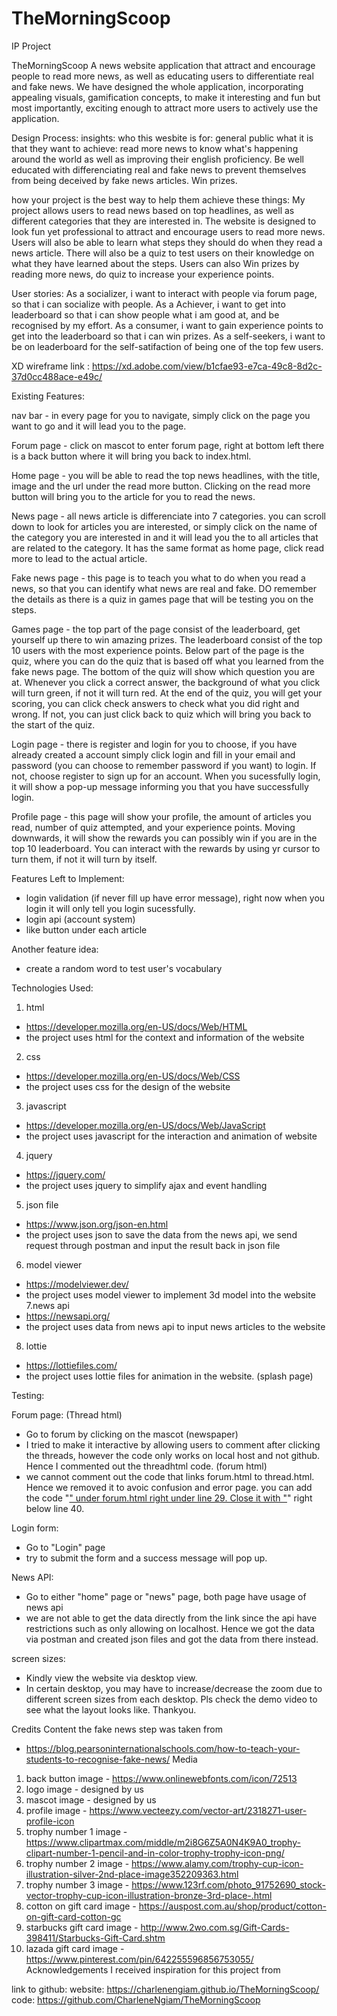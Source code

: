 # TheMorningScoop
IP Project 

TheMorningScoop
A news website application that attract and encourage people to read more news, as well as educating users to differentiate
real and fake news. 
We have designed the whole application, incorporating appealing visuals, gamification concepts, to make it interesting and fun but
most importantly, exciting enough to attract more users to actively use the application. 


Design Process:
insights:
who this wesbite is for: general public
what it is that they want to achieve: read more news to know what's happening around the world as well as improving their english proficiency. Be well educated with differenciating real and fake news to prevent themselves from being deceived by fake news articles. Win prizes.

how your project is the best way to help them achieve these things: 
My project allows users to read news based on top headlines, as well as different categories that they are interested in. The website is designed to look fun yet professional to attract and encourage users to read more news. 
Users will also be able to learn what steps they should do when they read a news article. There will also be a quiz to test users on their knowledge on what they have learned about the steps. 
Users can also Win prizes by reading more news, do quiz to increase your experience points. 


User stories:
As a socializer, i want to interact with people via forum page, so that i can socialize with people.
As a Achiever, i want to get into leaderboard so that i can show people what i am good at, and be recognised by my effort. 
As a consumer, i want to gain experience points to get into the leaderboard so that i can win prizes.
As a self-seekers, i want to be on leaderboard for the self-satifaction of being one of the top few users.


XD wireframe link : https://xd.adobe.com/view/b1cfae93-e7ca-49c8-8d2c-37d0cc488ace-e49c/

Existing Features:

nav bar - in every page for you to navigate, simply click on the page you want to go and it will lead you to the page.

Forum page - click on mascot to enter forum page, right at bottom left there is a back button where it will bring you back to index.html.

Home page - you will be able to read the top news headlines, with the title, image and the url under the read more button. Clicking on the read more button will bring you to the article for you to read the news.

News page - all news article is differenciate into 7 categories. you can scroll down to look for articles you are interested, or simply click on the name of the category you are interested in and it will lead you the to all articles that are related to the category. It has the same format as home page, click read more to lead to the actual article.

Fake news page - this page is to teach you what to do when you read a news, so that you can identify what news are real and fake. DO remember the details as there is a quiz in games page that will be testing you on the steps.

Games page - the top part of the page consist of the leaderboard, get yourself up there to win amazing prizes. The leaderboard consist of the top 10 users with the most experience points. 
Below part of the page is the quiz, where you can do the quiz that is based off what you learned from the fake news page. The bottom of the quiz will show which question you are at. Whenever you click a correct answer, the background of what you click will turn green, if not it will turn red. At the end of the quiz, you will get your scoring, you can click check answers to check what you did right and wrong. If not, you can just click back to quiz which will bring you back to the start of the quiz.

Login page - there is register and login for you to choose, if you have already created a account simply click login and fill in your email and password (you can choose to remember password if you want) to login. If not, choose register to sign up for an account. When you sucessfully login, it will show a pop-up message informing you that you have successfully login. 

Profile page - this page will show your profile, the amount of articles you read, number of quiz attempted, and your experience points. Moving downwards, it will show the rewards you can possibly win if you are in the top 10 leaderboard. You can interact with the rewards by using yr cursor to turn them, if not it will turn by itself.


Features Left to Implement:

- login validation (if never fill up have error message), right now when you login it will only tell you login sucessfully. 
- login api (account system)
- like button under each article 

Another feature idea:
- create a random word to test user's vocabulary 

Technologies Used:
1. html 
- https://developer.mozilla.org/en-US/docs/Web/HTML
- the project uses html for the context and information of the website 
2. css
- https://developer.mozilla.org/en-US/docs/Web/CSS
- the project uses css for the design of the website 
3. javascript 
- https://developer.mozilla.org/en-US/docs/Web/JavaScript
- the project uses javascript for the interaction and animation of website 
4. jquery 
- https://jquery.com/
- the project uses jquery to simplify ajax and event handling
5. json file 
- https://www.json.org/json-en.html
- the project uses json to save the data from the news api, we send request through postman and input the result back in json file 
6. model viewer
- https://modelviewer.dev/
- the project uses model viewer to implement 3d model into the website
7.news api 
- https://newsapi.org/
- the project uses data from news api to input news articles to the website 
8. lottie 
- https://lottiefiles.com/
- the project uses lottie files for animation in the website. (splash page)

Testing:

Forum page:
(Thread html)
- Go to forum by clicking on the mascot (newspaper)
- I tried to make it interactive by allowing users to comment after clicking the threads, however the code only works on local host and not github. Hence I commented out the threadhtml code.
(forum html)
- we cannot comment out the code that links forum.html to thread.html. Hence we removed it to avoic confusion and error page.
you can add the code "<a href="/thread.html?${thread.id}">" under forum.html right under line 29. Close it with "</a>" right below line 40.

Login form:
- Go to "Login" page
- try to submit the form and a success message will pop up. 

News API:
- Go to either "home" page or "news" page, both page have usage of news api 
- we are not able to get the data directly from the link since the api have restrictions such as only allowing on localhost. Hence we got the data via postman and created json files and got the data from there instead. 


screen sizes: 
- Kindly view the website via desktop view. 
- In certain desktop, you may have to increase/decrease the zoom due to different screen sizes from each desktop. Pls check the demo video to see what the layout looks like. Thankyou. 



Credits
Content
the fake news step was taken from 
- https://blog.pearsoninternationalschools.com/how-to-teach-your-students-to-recognise-fake-news/
Media
1. back button image - https://www.onlinewebfonts.com/icon/72513
2. logo image - designed by us
3. mascot image - designed by us
4. profile image - https://www.vecteezy.com/vector-art/2318271-user-profile-icon
5. trophy number 1 image - https://www.clipartmax.com/middle/m2i8G6Z5A0N4K9A0_trophy-clipart-number-1-pencil-and-in-color-trophy-trophy-icon-png/
6. trophy number 2 image - https://www.alamy.com/trophy-cup-icon-illustration-silver-2nd-place-image352209363.html
7. trophy number 3 image - https://www.123rf.com/photo_91752690_stock-vector-trophy-cup-icon-illustration-bronze-3rd-place-.html 
8. cotton on gift card image - https://auspost.com.au/shop/product/cotton-on-gift-card-cotton-gc
9. starbucks gift card image - http://www.2wo.com.sg/Gift-Cards-398411/Starbucks-Gift-Card.shtm
10. lazada gift card image - https://www.pinterest.com/pin/642255596856753055/
Acknowledgements
I received inspiration for this project from 


link to github: 
website:
https://charlenengiam.github.io/TheMorningScoop/
code:
https://github.com/CharleneNgiam/TheMorningScoop